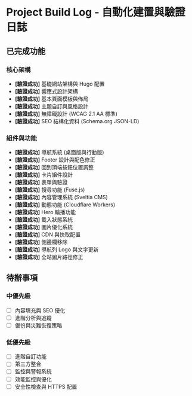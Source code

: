 # Project Build Log - 自動化建置與驗證日誌

## 已完成功能

### 核心架構
- **[驗證成功]** 基礎網站架構與 Hugo 配置
- **[驗證成功]** 響應式設計架構
- **[驗證成功]** 基本頁面模板與佈局
- **[驗證成功]** 主題自訂與風格設計
- **[驗證成功]** 無障礙設計 (WCAG 2.1 AA 標準)
- **[驗證成功]** SEO 結構化資料 (Schema.org JSON-LD)

### 組件與功能
- **[驗證成功]** 導航系統 (桌面版與行動版)
- **[驗證成功]** Footer 設計與配色修正
- **[驗證成功]** 回到頂端按鈕位置調整
- **[驗證成功]** 卡片組件設計
- **[驗證成功]** 表單與驗證
- **[驗證成功]** 搜尋功能 (Fuse.js)
- **[驗證成功]** 內容管理系統 (Sveltia CMS)
- **[驗證成功]** 動態功能 (Cloudflare Workers)
- **[驗證成功]** Hero 輪播功能
- **[驗證成功]** 載入狀態系統
- **[驗證成功]** 圖片優化系統
- **[驗證成功]** CDN 與快取配置
- **[驗證成功]** 側邊欄移除
- **[驗證成功]** 導航列 Logo 與文字更新
- **[驗證成功]** 全站圖片路徑修正

## 待辦事項

### 中優先級
- [ ] 內容填充與 SEO 優化
- [ ] 進階分析與追蹤
- [ ] 備份與災難恢復策略

### 低優先級
- [ ] 進階自訂功能
- [ ] 第三方整合
- [ ] 監控與警報系統
- [ ] 效能監控與優化
- [ ] 安全性檢查與 HTTPS 配置